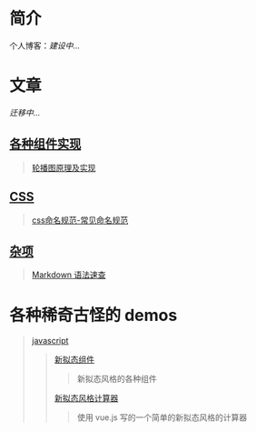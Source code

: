 # 简介

个人博客：_建设中..._

# 文章

_迁移中..._

## [各种组件实现](components)
> [轮播图原理及实现](components/轮播图原理及实现.md)

## [CSS](css)
> [css命名规范-常见命名规范](css/css命名规范-常见命名规范.md)

## [杂项][softskills]

> [Markdown 语法速查](softSkills/Markdown语法速查.md)

[softskills]: softSkills

# 各种稀奇古怪的 demos

> [javascript](demos/javascript/index.html)
>
> > [新拟态组件](demos/javascript/NeumorphismUI/index.html)
> >
> > > 新拟态风格的各种组件
> >
> > [新拟态风格计算器](demos/javascript/SoftUICalculator/index.html)
> >
> > > 使用 vue.js 写的一个简单的新拟态风格的计算器
